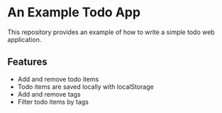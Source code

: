 # An Example Todo App

This repository provides an example of how to write a simple todo web application.

## Features

- Add and remove todo items
- Todo items are saved locally with localStorage
- Add and remove tags
- Filter todo items by tags
